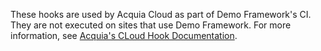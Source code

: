 These hooks are used by Acquia Cloud as part of Demo Framework's CI. They are
not executed on sites that use Demo Framework. For more information, see 
[Acquia's CLoud Hook Documentation](https://docs.acquia.com/acquia-cloud/api/cloud-hooks).